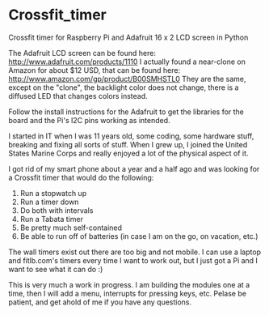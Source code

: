 # Crossfit_timer
Crossfit timer for Raspberry Pi and Adafruit 16 x 2 LCD screen in Python

The Adafruit LCD screen can be found here: http://www.adafruit.com/products/1110
I actually found a near-clone on Amazon for about $12 USD, that can be found here: http://www.amazon.com/gp/product/B00SMHSTL0
They are the same, except on the "clone", the backlight color does not change, there is a diffused LED that changes colors instead.

Follow the install instructions for the Adafruit to get the libraries for the board and the Pi's I2C pins working as intended.


I started in IT when I was 11 years old, some coding, some hardware stuff, breaking and fixing all sorts of stuff. When I grew up, I joined the United States Marine Corps and really enjoyed a lot of the physical aspect of it.

I got rid of my smart phone about a year and a half ago and was looking for a Crossfit timer that would do the following:
  1) Run a stopwatch up
  2) Run a timer down
  3) Do both with intervals
  4) Run a Tabata timer
  5) Be pretty much self-contained
  6) Be able to run off of batteries (in case I am on the go, on vacation, etc.)

The wall timers exist out there are too big and not mobile. I can use a laptop and fitlb.com's timers every time I want to work out, but I just got a Pi and I want to see what it can do :)

This is very much a work in progress. I am building the modules one at a time, then I will add a menu, interrupts for pressing keys, etc. Pelase be patient, and get ahold of me if you have any questions.
